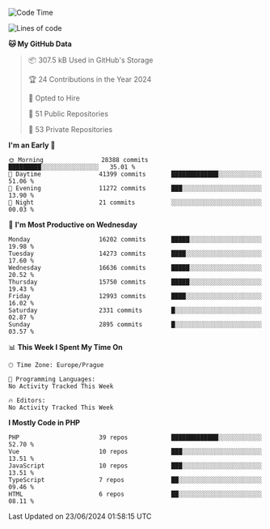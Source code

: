 <!--START_SECTION:waka-->
![Code Time](http://img.shields.io/badge/Code%20Time-1%2C583%20hrs%2058%20mins-blue)

![Lines of code](https://img.shields.io/badge/From%20Hello%20World%20I%27ve%20Written-25.7%20million%20lines%20of%20code-blue)

**🐱 My GitHub Data** 

> 📦 307.5 kB Used in GitHub's Storage 
 > 
> 🏆 24 Contributions in the Year 2024
 > 
> 💼 Opted to Hire
 > 
> 📜 51 Public Repositories 
 > 
> 🔑 53 Private Repositories 
 > 
**I'm an Early 🐤** 

```text
🌞 Morning                28388 commits       █████████░░░░░░░░░░░░░░░░   35.01 % 
🌆 Daytime                41399 commits       █████████████░░░░░░░░░░░░   51.06 % 
🌃 Evening                11272 commits       ███░░░░░░░░░░░░░░░░░░░░░░   13.90 % 
🌙 Night                  21 commits          ░░░░░░░░░░░░░░░░░░░░░░░░░   00.03 % 
```
📅 **I'm Most Productive on Wednesday** 

```text
Monday                   16202 commits       █████░░░░░░░░░░░░░░░░░░░░   19.98 % 
Tuesday                  14273 commits       ████░░░░░░░░░░░░░░░░░░░░░   17.60 % 
Wednesday                16636 commits       █████░░░░░░░░░░░░░░░░░░░░   20.52 % 
Thursday                 15750 commits       █████░░░░░░░░░░░░░░░░░░░░   19.43 % 
Friday                   12993 commits       ████░░░░░░░░░░░░░░░░░░░░░   16.02 % 
Saturday                 2331 commits        █░░░░░░░░░░░░░░░░░░░░░░░░   02.87 % 
Sunday                   2895 commits        █░░░░░░░░░░░░░░░░░░░░░░░░   03.57 % 
```


📊 **This Week I Spent My Time On** 

```text
🕑︎ Time Zone: Europe/Prague

💬 Programming Languages: 
No Activity Tracked This Week

🔥 Editors: 
No Activity Tracked This Week
```

**I Mostly Code in PHP** 

```text
PHP                      39 repos            █████████████░░░░░░░░░░░░   52.70 % 
Vue                      10 repos            ███░░░░░░░░░░░░░░░░░░░░░░   13.51 % 
JavaScript               10 repos            ███░░░░░░░░░░░░░░░░░░░░░░   13.51 % 
TypeScript               7 repos             ██░░░░░░░░░░░░░░░░░░░░░░░   09.46 % 
HTML                     6 repos             ██░░░░░░░░░░░░░░░░░░░░░░░   08.11 % 
```




 Last Updated on 23/06/2024 01:58:15 UTC
<!--END_SECTION:waka-->
<!--
**AlexKratky/AlexKratky** is a ✨ _special_ ✨ repository because its `README.md` (this file) appears on your GitHub profile.

Here are some ideas to get you started:

- 🔭 I’m currently working on ...
- 🌱 I’m currently learning ...
- 👯 I’m looking to collaborate on ...
- 🤔 I’m looking for help with ...
- 💬 Ask me about ...
- 📫 How to reach me: ...
- 😄 Pronouns: ...
- ⚡ Fun fact: ...
-->
